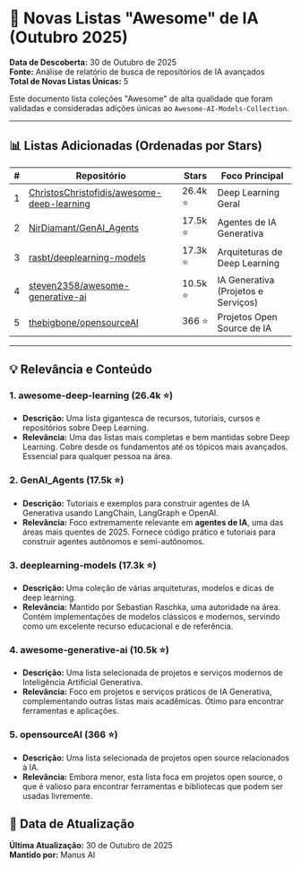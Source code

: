 # 🌟 Novas Listas "Awesome" de IA (Outubro 2025)

**Data de Descoberta:** 30 de Outubro de 2025  
**Fonte:** Análise de relatório de busca de repositórios de IA avançados  
**Total de Novas Listas Únicas:** 5

Este documento lista coleções "Awesome" de alta qualidade que foram validadas e consideradas adições únicas ao `Awesome-AI-Models-Collection`.

---

## 📊 Listas Adicionadas (Ordenadas por Stars)

| # | Repositório | Stars | Foco Principal |
|---|---|---|---|
| 1 | [ChristosChristofidis/awesome-deep-learning](https://github.com/ChristosChristofidis/awesome-deep-learning) | 26.4k ⭐ | Deep Learning Geral |
| 2 | [NirDiamant/GenAI_Agents](https://github.com/NirDiamant/GenAI_Agents) | 17.5k ⭐ | Agentes de IA Generativa |
| 3 | [rasbt/deeplearning-models](https://github.com/rasbt/deeplearning-models) | 17.3k ⭐ | Arquiteturas de Deep Learning |
| 4 | [steven2358/awesome-generative-ai](https://github.com/steven2358/awesome-generative-ai) | 10.5k ⭐ | IA Generativa (Projetos e Serviços) |
| 5 | [thebigbone/opensourceAI](https://github.com/thebigbone/opensourceAI) | 366 ⭐ | Projetos Open Source de IA |

---

## 💡 Relevância e Conteúdo

### 1. awesome-deep-learning (26.4k ⭐)
- **Descrição:** Uma lista gigantesca de recursos, tutoriais, cursos e repositórios sobre Deep Learning.
- **Relevância:** Uma das listas mais completas e bem mantidas sobre Deep Learning. Cobre desde os fundamentos até os tópicos mais avançados. Essencial para qualquer pessoa na área.

### 2. GenAI_Agents (17.5k ⭐)
- **Descrição:** Tutoriais e exemplos para construir agentes de IA Generativa usando LangChain, LangGraph e OpenAI.
- **Relevância:** Foco extremamente relevante em **agentes de IA**, uma das áreas mais quentes de 2025. Fornece código prático e tutoriais para construir agentes autônomos e semi-autônomos.

### 3. deeplearning-models (17.3k ⭐)
- **Descrição:** Uma coleção de várias arquiteturas, modelos e dicas de deep learning.
- **Relevância:** Mantido por Sebastian Raschka, uma autoridade na área. Contém implementações de modelos clássicos e modernos, servindo como um excelente recurso educacional e de referência.

### 4. awesome-generative-ai (10.5k ⭐)
- **Descrição:** Uma lista selecionada de projetos e serviços modernos de Inteligência Artificial Generativa.
- **Relevância:** Foco em projetos e serviços práticos de IA Generativa, complementando outras listas mais acadêmicas. Ótimo para encontrar ferramentas e aplicações.

### 5. opensourceAI (366 ⭐)
- **Descrição:** Uma lista selecionada de projetos open source relacionados à IA.
- **Relevância:** Embora menor, esta lista foca em projetos open source, o que é valioso para encontrar ferramentas e bibliotecas que podem ser usadas livremente.

## 📅 Data de Atualização

**Última Atualização:** 30 de Outubro de 2025  
**Mantido por:** Manus AI
